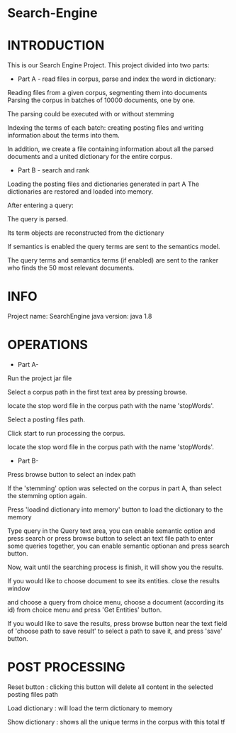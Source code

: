 # Search-Engine

# INTRODUCTION
This is our Search Engine Project. This project divided into two parts:

* Part A - read files in corpus, parse and index the word in dictionary:

Reading files from a given corpus, segmenting them into documents Parsing the corpus in batches of 10000 documents, one by one.

The parsing could be executed with or without stemming

Indexing the terms of each batch: creating posting files and writing information about the terms into them.

In addition, we create a file containing information about all the parsed documents and a united dictionary for the entire corpus. 


* Part B - search and rank

Loading the posting files and dictionaries generated in part A The dictionaries are restored and loaded into memory.

After entering a query:

The query is parsed.

Its term objects are reconstructed from the dictionary

If semantics is enabled the query terms are sent to the semantics model.

The query terms and semantics terms (if enabled) are sent to the ranker who finds the 50 most relevant documents.


# INFO
Project name: SearchEngine java version: java 1.8

# OPERATIONS

* Part A-

Run the project jar file

Select a corpus path in the first text area by pressing browse.

locate the stop word file in the corpus path with the name 'stopWords'.

Select a posting files path.

Click start to run processing the corpus.

locate the stop word file in the corpus path with the name 'stopWords'.

* Part B-

Press browse button to select an index path

If the 'stemming' option was selected on the corpus in part A, than select the stemming option again.

Press 'loadind dictionary into memory' button to load the dictionary to the memory

Type query in the Query text area, you can enable semantic option and press search or press browse button to select an text file path to enter some queries together, you can enable semantic optionan and press search button.

Now, wait until the searching process is finish, it will show you the results.

If you would like to choose document to see its entities. close the results window

and choose a query from choice menu, choose a document (according its id) from choice menu and press 'Get Entities' button.

If you would like to save the results, press browse button near the text field of 'choose path to save result' to select a path to save it, and press 'save' button.



# POST PROCESSING

Reset button : clicking this button will delete all content in the selected posting files path

Load dictionary : will load the term dictionary to memory

Show dictionary : shows all the unique terms in the corpus with this total tf


